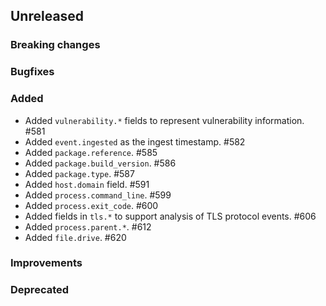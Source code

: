 <!-- When adding an entry to the Changelog:
- Please follow the Keep a Changelog: http://keepachangelog.com/ guidelines.
- Please insert your changelog line ordered by PR ID.
Thanks, you're awesome :-) -->

## Unreleased

### Breaking changes

### Bugfixes

### Added

* Added `vulnerability.*` fields to represent vulnerability information. #581
* Added `event.ingested` as the ingest timestamp. #582
* Added `package.reference`. #585
* Added `package.build_version`. #586
* Added `package.type`. #587
* Added `host.domain` field. #591
* Added `process.command_line`. #599
* Added `process.exit_code`. #600
* Added fields in `tls.*` to support analysis of TLS protocol events. #606
* Added `process.parent.*`. #612
* Added `file.drive`. #620

### Improvements

### Deprecated


<!-- All empty sections:

## Unreleased

### Breaking changes

### Bugfixes

### Added

### Improvements

### Deprecated

-->
